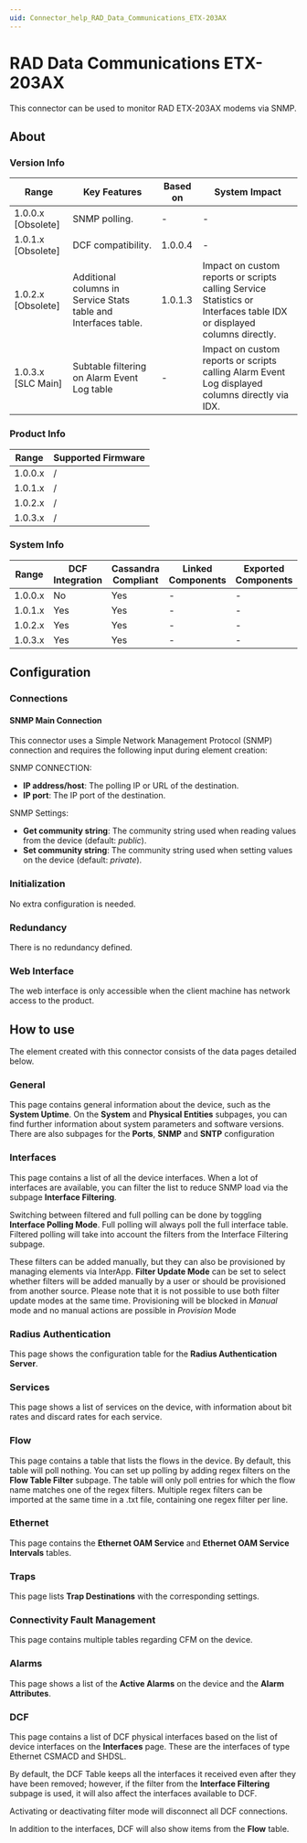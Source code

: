 ```yaml
---
uid: Connector_help_RAD_Data_Communications_ETX-203AX
---
```


# RAD Data Communications ETX-203AX

This connector can be used to monitor RAD ETX-203AX modems via SNMP.

## About

### Version Info

| **Range**            | **Key Features**                                                | **Based on** | **System Impact**                                                                                                     |
|----------------------|-----------------------------------------------------------------|--------------|-----------------------------------------------------------------------------------------------------------------------|
| 1.0.0.x \[Obsolete\] | SNMP polling.                                                   | \-           | \-                                                                                                                    |
| 1.0.1.x \[Obsolete\] | DCF compatibility.                                              | 1.0.0.4      | \-                                                                                                                    |
| 1.0.2.x \[Obsolete\] | Additional columns in Service Stats table and Interfaces table. | 1.0.1.3      | Impact on custom reports or scripts calling Service Statistics or Interfaces table IDX or displayed columns directly. |
| 1.0.3.x \[SLC Main\] | Subtable filtering on Alarm Event Log table                     | \-           | Impact on custom reports or scripts calling Alarm Event Log displayed columns directly via IDX.                       |

### Product Info

| **Range** | **Supported Firmware** |
|-----------|------------------------|
| 1.0.0.x   | /                      |
| 1.0.1.x   | /                      |
| 1.0.2.x   | /                      |
| 1.0.3.x   | /                      |

### System Info

| **Range** | **DCF Integration** | **Cassandra Compliant** | **Linked Components** | **Exported Components** |
|-----------|---------------------|-------------------------|-----------------------|-------------------------|
| 1.0.0.x   | No                  | Yes                     | \-                    | \-                      |
| 1.0.1.x   | Yes                 | Yes                     | \-                    | \-                      |
| 1.0.2.x   | Yes                 | Yes                     | \-                    | \-                      |
| 1.0.3.x   | Yes                 | Yes                     | \-                    | \-                      |

## Configuration

### Connections

#### SNMP Main Connection

This connector uses a Simple Network Management Protocol (SNMP) connection and requires the following input during element creation:

SNMP CONNECTION:

- **IP address/host**: The polling IP or URL of the destination.
- **IP port**: The IP port of the destination.

SNMP Settings:

- **Get community string**: The community string used when reading values from the device (default: *public*).
- **Set community string**: The community string used when setting values on the device (default: *private*).

### Initialization

No extra configuration is needed.

### Redundancy

There is no redundancy defined.

### Web Interface

The web interface is only accessible when the client machine has network access to the product.

## How to use

The element created with this connector consists of the data pages detailed below.

### General

This page contains general information about the device, such as the **System Uptime**. On the **System** and **Physical Entities** subpages, you can find further information about system parameters and software versions. There are also subpages for the **Ports**, **SNMP** and **SNTP** configuration

### Interfaces

This page contains a list of all the device interfaces. When a lot of interfaces are available, you can filter the list to reduce SNMP load via the subpage **Interface Filtering**.

Switching between filtered and full polling can be done by toggling **Interface Polling Mode**. Full polling will always poll the full interface table. Filtered polling will take into account the filters from the Interface Filtering subpage.

These filters can be added manually, but they can also be provisioned by managing elements via InterApp. **Filter Update Mode** can be set to select whether filters will be added manually by a user or should be provisioned from another source. Please note that it is not possible to use both filter update modes at the same time. Provisioning will be blocked in *Manual* mode and no manual actions are possible in *Provision* Mode

### Radius Authentication

This page shows the configuration table for the **Radius Authentication Server**.

### Services

This page shows a list of services on the device, with information about bit rates and discard rates for each service.

### Flow

This page contains a table that lists the flows in the device. By default, this table will poll nothing. You can set up polling by adding regex filters on the **Flow Table Filter** subpage. The table will only poll entries for which the flow name matches one of the regex filters. Multiple regex filters can be imported at the same time in a .txt file, containing one regex filter per line.

### Ethernet

This page contains the **Ethernet OAM Service** and **Ethernet OAM Service Intervals** tables.

### Traps

This page lists **Trap Destinations** with the corresponding settings.

### Connectivity Fault Management

This page contains multiple tables regarding CFM on the device.

### Alarms

This page shows a list of the **Active Alarms** on the device and the **Alarm Attributes**.

### DCF

This page contains a list of DCF physical interfaces based on the list of device interfaces on the **Interfaces** page. These are the interfaces of type Ethernet CSMACD and SHDSL.

By default, the DCF Table keeps all the interfaces it received even after they have been removed; however, if the filter from the **Interface Filtering** subpage is used, it will also affect the interfaces available to DCF.

Activating or deactivating filter mode will disconnect all DCF connections.

In addition to the interfaces, DCF will also show items from the **Flow** table.
